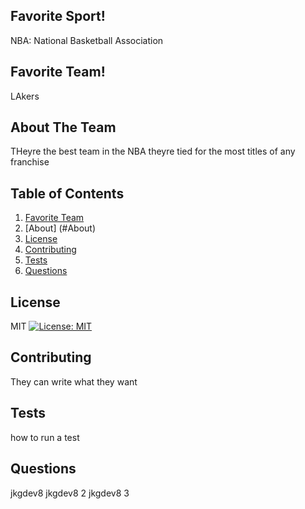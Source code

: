 
  ## Favorite Sport!
  NBA: National Basketball Association
  ## Favorite Team!
  LAkers

  ## About The Team
  THeyre the best team in the NBA theyre tied for the most titles of any franchise
  
  ## Table of Contents
  1. [Favorite Team](#pick)
  2. [About] (#About)
  3. [License](#License)
  4. [Contributing](#Contributing)
  5. [Tests](#Tests)
  6. [Questions](#Questions)
  
 
  ## License
  MIT [![License: MIT](https://img.shields.io/badge/License-MIT-yellow.svg)](https://opensource.org/licenses/MIT)
  ## Contributing
  They can write what they want
  ## Tests
  how to run a test
  ## Questions
  jkgdev8
  jkgdev8 2
  jkgdev8 3
  
